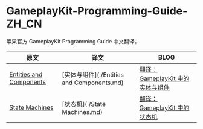 # GameplayKit-Programming-Guide-ZH_CN
苹果官方 GameplayKit Programming Guide 中文翻译。

| 原文 | 译文 | BLOG |
| ------ | ------ | ------ |
| [Entities and Components](https://developer.apple.com/library/prerelease/ios/documentation/General/Conceptual/GameplayKit_Guide/EntityComponent.html)  | [实体与组件](./Entities and Components.md)  | [翻译：GameplayKit 中的实体与组件](https://blog.swift.how/2015/08/14/gameplaykit-entity-and-component-zh_cn/) |
| [State Machines](https://developer.apple.com/library/prerelease/ios/documentation/General/Conceptual/GameplayKit_Guide/StateMachine.html) | [状态机](./State Machines.md) | [翻译： GameplayKit 中的状态机](https://blog.swift.how/2015/08/15/gameplaykit-state-machines-zh_cn/) |
